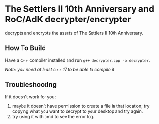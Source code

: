 # The Settlers II 10th Anniversary and RoC/AdK decrypter/encrypter

decrypts and encrypts the assets of The Settlers II 10th Anniversary.

## How To Build

Have a c++ compiler installed and run `g++ decrypter.cpp -o decrypter`.

_Note: you need at least c++ 17 to be able to compile it_

## Troubleshooting

If it doesn't work for you:

1. maybe it doesn't have permission to create a file in that location; try copying what you want to decrypt to your desktop and try again.
2. try using it with cmd to see the error log.
